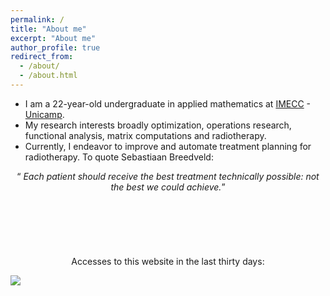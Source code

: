 ```yaml
---
permalink: /
title: "About me"
excerpt: "About me"
author_profile: true
redirect_from: 
  - /about/
  - /about.html
---
```



- I am a 22-year-old undergraduate in applied mathematics at [IMECC](https://www.ime.unicamp.br) - [Unicamp](https://www.unicamp.br/unicamp/).
- My research interests broadly optimization, operations research, functional analysis, matrix computations and radiotherapy.
- Currently, I endeavor to improve and automate treatment planning for radiotherapy.
To quote Sebastiaan Breedveld:

<div style="text-align: center;">
  <q> <i>Each patient should receive the best treatment technically possible: not the best we could achieve.</i></q>
</div>

<br>

<br>

<br>

<br>

<br>

<br>

<div style="text-align: center;">
  Accesses to this website in the last thirty days:
</div>

<a href='https://clustrmaps.com/site/1brzo'  title='Visit tracker'><img src='//clustrmaps.com/map_v2.png?cl=ffffff&w=a&t=tt&d=jly5PbL24qrN6G0jQChKIjqNHiRrn7DuWSqT36LFAVA'/></a>


